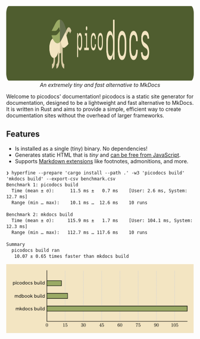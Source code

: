 <center>
<img src="banner.png" height="200">
<em>An extremely tiny and fast alternative to MkDocs</em>
</center>

Welcome to picodocs' documentation! picodocs is a static site generator for documentation, designed to be a lightweight and fast alternative to MkDocs. It is written in Rust and aims to provide a simple, efficient way to create documentation sites without the overhead of larger frameworks.

## Features

- Is installed as a single (tiny) binary. No dependencies!
- Generates static HTML that is _tiny_ and [can be free from JavaScript](about/no-javascript.md).
- Supports [Markdown extensions](about/markdown-extensions.md) like footnotes, admonitions, and more.

```
❯ hyperfine --prepare 'cargo install --path .' -w3 'picodocs build' 'mkdocs build' --export-csv benchmark.csv
Benchmark 1: picodocs build
  Time (mean ± σ):      11.5 ms ±   0.7 ms    [User: 2.6 ms, System: 12.7 ms]
  Range (min … max):    10.1 ms …  12.6 ms    10 runs

Benchmark 2: mkdocs build
  Time (mean ± σ):     115.9 ms ±   1.7 ms    [User: 104.1 ms, System: 12.3 ms]
  Range (min … max):   112.7 ms … 117.6 ms    10 runs

Summary
  picodocs build ran
   10.07 ± 0.65 times faster than mkdocs build
```

![Plot of benchmark comparison](benchmark_plot.svg)
